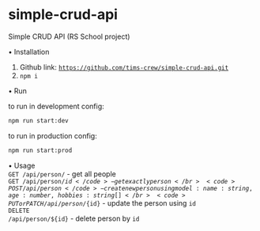 # simple-crud-api
Simple CRUD API (RS School project)

• Installation

1. Github link: <code>https://github.com/tims-crew/simple-crud-api.git</code> </br>
2. <code>npm i</code>

• Run

to run in development config:
``` bash
npm run start:dev
```
to run in production config:
``` bash
npm run start:prod
```

• Usage </br>
<code>GET /api/person/</code> - get all people</br>
<code>GET /api/person/${id}</code> - get exactly person</br>
<code>POST /api/person</code> - create new person using model: { name: string, age: number, hobbies: string[] }</br>
<code>PUT or PATCH /api/person/${id}</code> - update the person using <code>id</code> </br>
<code>DELETE /api/person/${id}</code> - delete person by <code>id</code> </br>
